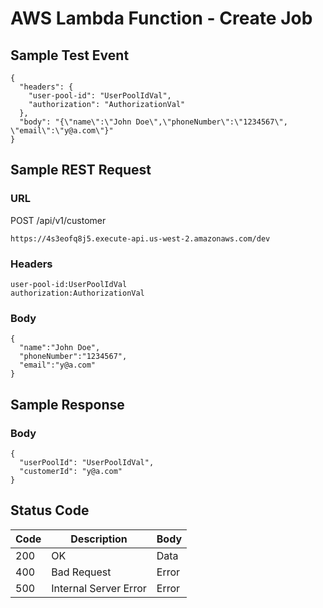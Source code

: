 # AWS Lambda Function - Create Job

## Sample Test Event
```
{
  "headers": {
    "user-pool-id": "UserPoolIdVal",
    "authorization": "AuthorizationVal"
  },
  "body": "{\"name\":\"John Doe\",\"phoneNumber\":\"1234567\", \"email\":\"y@a.com\"}"
}
```

## Sample REST Request
### URL
POST /api/v1/customer
```
https://4s3eofq8j5.execute-api.us-west-2.amazonaws.com/dev
```
### Headers
```
user-pool-id:UserPoolIdVal
authorization:AuthorizationVal
```
### Body
```
{  
  "name":"John Doe",
  "phoneNumber":"1234567",
  "email":"y@a.com"
}
```

## Sample Response
### Body
```
{
  "userPoolId": "UserPoolIdVal",
  "customerId": "y@a.com"
}
```
## Status Code
Code | Description | Body
------------ | ------------- | -----------
200 | OK | Data
400 | Bad Request | Error
500 | Internal Server Error |Error
